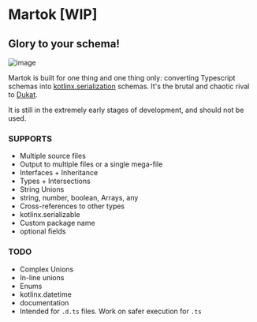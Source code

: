 Martok [WIP]
==
## Glory to your schema!

![image](https://user-images.githubusercontent.com/542872/141661639-3dc8c2e3-d44d-4e56-bed5-7aea1c1f4cb8.png)


Martok is built for one thing and one thing only: 
converting Typescript schemas into 
[kotlinx.serialization](https://github.com/Kotlin/kotlinx.serialization) 
schemas. It's the brutal and chaotic rival to 
[Dukat](https://github.com/Kotlin/dukat).

It is still in the extremely early stages of development, and should not be used.

### SUPPORTS
* Multiple source files
* Output to multiple files or a single mega-file
* Interfaces + Inheritance
* Types + Intersections
* String Unions
* string, number, boolean, Arrays, any
* Cross-references to other types
* kotlinx.serializable
* Custom package name
* optional fields

### TODO
* Complex Unions
* In-line unions
* Enums
* kotlinx.datetime
* documentation
* Intended for `.d.ts` files. Work on safer execution for `.ts` 
